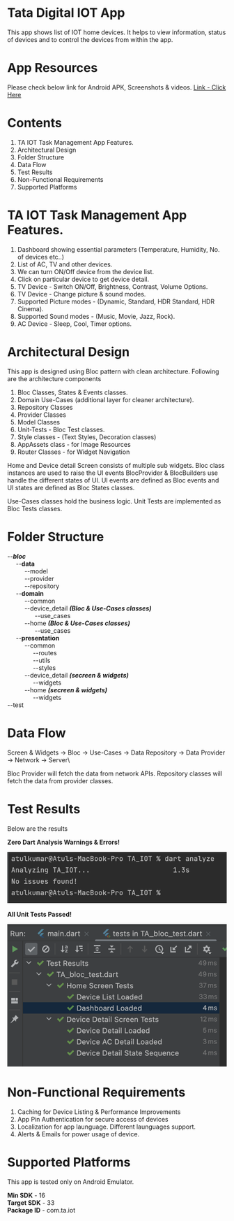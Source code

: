 # Tata Digital IOT App

This app shows list of IOT home devices. It helps to view information, status of devices and to control the devices from within the app.

# App Resources
Please check below link for Android APK, Screenshots & videos.
[Link - Click Here](https://drive.google.com/drive/folders/1uCT6R2ycKdQBgJ7NsSjDj-S77zccre6z?usp=sharing)

# Contents
1. TA IOT Task Management App Features.
2. Architectural Design
3. Folder Structure
4. Data Flow
5. Test Results
6. Non-Functional Requirements
7. Supported Platforms

# TA IOT Task Management App Features.
1. Dashboard showing essential parameters (Temperature, Humidity, No. of devices etc..)
2. List of AC, TV and other devices.
3. We can turn ON/Off device from the device list.
4. Click on particular device to get device detail.
5. TV Device - Switch ON/Off, Brightness, Contrast, Volume Options.
6. TV Device - Change picture & sound modes.
7. Supported Picture modes - (Dynamic, Standard, HDR Standard, HDR Cinema).
8. Supported Sound modes - (Music, Movie, Jazz, Rock).
9. AC Device - Sleep, Cool, Timer options.


# Architectural Design
This app is designed using Bloc pattern with clean architecture. Following are the architecture components
1. Bloc Classes, States & Events classes.
2. Domain Use-Cases (additional layer for cleaner architecture).
3. Repository Classes
4. Provider Classes
5. Model Classes
6. Unit-Tests - Bloc Test classes.
7. Style classes - (Text Styles, Decoration classes)
8. AppAssets class - for Image Resources
9. Router Classes - for Widget Navigation

Home and Device detail Screen consists of multiple sub widgets. Bloc class instances are used to raise the UI events
BlocProvider & BlocBuilders use handle the different states of UI. UI events are defined as Bloc events and UI states are defined as Bloc States
classes.

Use-Cases classes hold the business logic. Unit Tests are implemented as Bloc Tests classes.

# Folder Structure
--***bloc***\
$~~~~~$--**data**\
$~~~~~~~~~~$--model\
$~~~~~~~~~~$--provider\
$~~~~~~~~~~$--repository\
$~~~~~$--**domain**\
$~~~~~~~~~~$--common\
$~~~~~~~~~~$--device_detail _**(Bloc & Use-Cases classes)**_\
$~~~~~~~~~~~~~~~~$--use_cases\
$~~~~~~~~~~$--home _**(Bloc & Use-Cases classes)**_\
$~~~~~~~~~~~~~~~~$--use_cases\
$~~~~~$--**presentation**\
$~~~~~~~~~~$--common\
$~~~~~~~~~~~~~~~$--routes\
$~~~~~~~~~~~~~~~$--utils\
$~~~~~~~~~~~~~~~$--styles\
$~~~~~~~~~~$--device_detail _**(secreen & widgets)**_\
$~~~~~~~~~~~~~~~$--widgets\
$~~~~~~~~~~$--home _**(secreen & widgets)**_\
$~~~~~~~~~~~~~~~$--widgets\
--test


# Data Flow
Screen & Widgets -> Bloc -> Use-Cases -> Data Repository -> Data Provider -> Network -> Server\

Bloc Provider will fetch the data from network APIs. Repository classes will fetch the data from provider classes.

# Test Results
Below are the results

**Zero Dart Analysis Warnings & Errors!**

![](assets/test_results/dart_analysis.png)

**All Unit Tests Passed!**

![](assets/test_results/unit_tests.png)

# Non-Functional Requirements
1. Caching for Device Listing & Performance Improvements
2. App Pin Authentication for secure access of devices
3. Localization for app launguage. Different launguages support.
4. Alerts & Emails for power usage of device. 

# Supported Platforms
This app is tested only on Android Emulator.

**Min SDK** - 16\
**Target SDK** - 33\
**Package ID** - com.ta.iot
